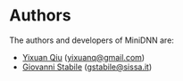 Authors
=======

The authors and developers of MiniDNN are:
 - [Yixuan Qiu](https://statr.me/about/) (<yixuanq@gmail.com>)
 - [Giovanni Stabile](https://www.giovannistabile.com/) (<gstabile@sissa.it>)
